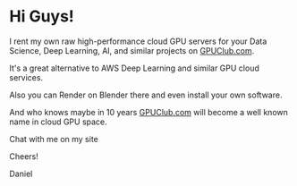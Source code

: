 # Hi Guys!

I rent my own raw high-performance cloud GPU servers for your Data Science, Deep Learning, AI, and similar projects on [GPUClub.com](https://www.GPUClub.com/).

It's a great alternative to AWS Deep Learning and similar GPU cloud services.

Also you can Render on Blender there and even install your own software.

And who knows maybe in 10 years [GPUClub.com](https://www.GPUClub.com/) will become a well known name in cloud GPU space.

Chat with me on my site

Cheers!

Daniel
